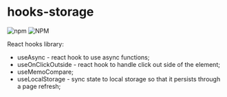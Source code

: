 # hooks-storage
![npm](https://img.shields.io/npm/v/hooks-storage?style=for-the-badge)
![NPM](https://img.shields.io/npm/l/hooks-storage?style=for-the-badge)

React hooks library:
- useAsync - react hook to use async functions;
- useOnClickOutside - react hook to handle click out side of the element;
- useMemoCompare;
- useLocalStorage - sync state to local storage so that it persists through a page refresh;